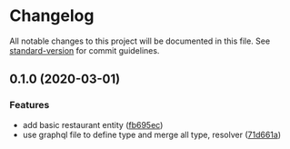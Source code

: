 # Changelog

All notable changes to this project will be documented in this file. See [standard-version](https://github.com/conventional-changelog/standard-version) for commit guidelines.

## 0.1.0 (2020-03-01)


### Features

* add basic restaurant entity ([fb695ec](https://github.com/dannnyliang/lunch-finder-server/commit/fb695ec56f64dce69b1a082c0844c37f30db48c0))
* use graphql file to define type and merge all type, resolver ([71d661a](https://github.com/dannnyliang/lunch-finder-server/commit/71d661a40fb9ef05c76dcf2ecb5902d94f7ce6a3))
